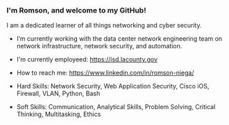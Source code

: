 ### I'm Romson, and welcome to my GitHub!

I am a dedicated learner of all things networking and cyber security. 

- I’m currently working with the data center network engineering team on network infrastructure, network security, and automation. 
- I'm currently employeed: https://isd.lacounty.gov
- How to reach me: https://www.linkedin.com/in/romson-niega/
  
- Hard Skills: Network Security, Web Application Security, Cisco iOS, Firewall, VLAN, Python, Bash
- Soft Skills: Communication, Analytical Skills, Problem Solving, Critical Thinking, Multitasking, Ethics
<!--
**Romson-Niega/romson-niega** is a ✨ _special_ ✨ repository because its `README.md` (this file) appears on your GitHub profile.

Here are some ideas to get you started:

- 🔭 I’m currently working on ...
- 🌱 I’m currently learning ...
- 👯 I’m looking to collaborate on ...
- 🤔 I’m looking for help with ...
- 💬 Ask me about ...
- 📫 How to reach me: ...
- 😄 Pronouns: ...
- ⚡ Fun fact: ...
-->

